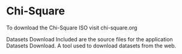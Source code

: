 Chi-Square
==========
To download the Chi-Square ISO visit chi-square.org

Datasets Download
Included are the source files for the application Datasets Download. A tool used to download datasets from the web.

